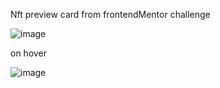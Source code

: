 Nft preview card from frontendMentor challenge

![image](https://user-images.githubusercontent.com/101190822/200613031-bb720684-0496-4906-8e30-02511cd2d85e.png)






on hover

![image](https://user-images.githubusercontent.com/101190822/200613152-004852b3-6d5c-421a-85e0-229ed6991278.png)


